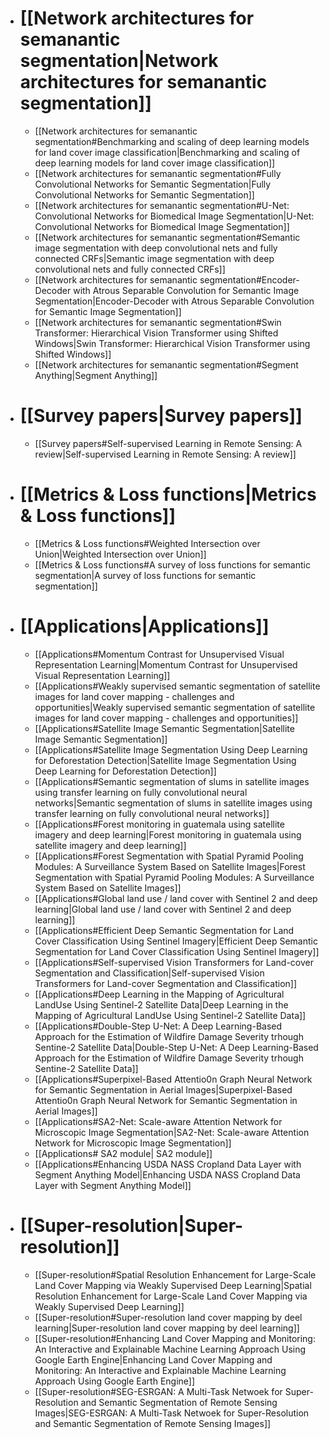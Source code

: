 
- # [[Network architectures for semanantic segmentation|Network architectures for semanantic segmentation]]
	- [[Network architectures for semanantic segmentation#Benchmarking and scaling of deep learning models for land cover image classification|Benchmarking and scaling of deep learning models for land cover image classification]]
	- [[Network architectures for semanantic segmentation#Fully Convolutional Networks for Semantic Segmentation|Fully Convolutional Networks for Semantic Segmentation]]
	- [[Network architectures for semanantic segmentation#U-Net: Convolutional Networks for Biomedical Image Segmentation|U-Net: Convolutional Networks for Biomedical Image Segmentation]]
	- [[Network architectures for semanantic segmentation#Semantic image segmentation with deep convolutional nets and fully connected CRFs|Semantic image segmentation with deep convolutional nets and fully connected CRFs]]
	- [[Network architectures for semanantic segmentation#Encoder-Decoder with Atrous Separable Convolution for Semantic Image Segmentation|Encoder-Decoder with Atrous Separable Convolution for Semantic Image Segmentation]]
	- [[Network architectures for semanantic segmentation#Swin Transformer: Hierarchical Vision Transformer using Shifted Windows|Swin Transformer: Hierarchical Vision Transformer using Shifted Windows]]
	- [[Network architectures for semanantic segmentation#Segment Anything|Segment Anything]]

- # [[Survey papers|Survey papers]]
	- [[Survey papers#Self-supervised Learning in Remote Sensing: A review|Self-supervised Learning in Remote Sensing: A review]]

- # [[Metrics & Loss functions|Metrics & Loss functions]]
	- [[Metrics & Loss functions#Weighted Intersection over Union|Weighted Intersection over Union]]
	- [[Metrics & Loss functions#A survey of loss functions for semantic segmentation|A survey of loss functions for semantic segmentation]]

- # [[Applications|Applications]]
	- [[Applications#Momentum Contrast for Unsupervised Visual Representation Learning|Momentum Contrast for Unsupervised Visual Representation Learning]]
	- [[Applications#Weakly supervised semantic segmentation of satellite images for land cover mapping - challenges and opportunities|Weakly supervised semantic segmentation of satellite images for land cover mapping - challenges and opportunities]]
	- [[Applications#Satellite Image Semantic Segmentation|Satellite Image Semantic Segmentation]]
	- [[Applications#Satellite Image Segmentation Using Deep Learning for Deforestation Detection|Satellite Image Segmentation Using Deep Learning for Deforestation Detection]]
	- [[Applications#Semantic segmentation of slums in satellite images using transfer learning on fully convolutional neural networks|Semantic segmentation of slums in satellite images using transfer learning on fully convolutional neural networks]]
	- [[Applications#Forest monitoring in guatemala using satellite imagery and deep learning|Forest monitoring in guatemala using satellite imagery and deep learning]]
	- [[Applications#Forest Segmentation with Spatial Pyramid Pooling Modules: A Surveillance System Based on Satellite Images|Forest Segmentation with Spatial Pyramid Pooling Modules: A Surveillance System Based on Satellite Images]]
	- [[Applications#Global land use / land cover with Sentinel 2 and deep learning|Global land use / land cover with Sentinel 2 and deep learning]]
	- [[Applications#Efficient Deep Semantic Segmentation for Land Cover Classification Using Sentinel Imagery|Efficient Deep Semantic Segmentation for Land Cover Classification Using Sentinel Imagery]]
	- [[Applications#Self-supervised Vision Transformers for Land-cover Segmentation and Classification|Self-supervised Vision Transformers for Land-cover Segmentation and Classification]]
	- [[Applications#Deep Learning in the Mapping of Agricultural LandUse Using Sentinel-2 Satellite Data|Deep Learning in the Mapping of Agricultural LandUse Using Sentinel-2 Satellite Data]]
	- [[Applications#Double-Step U-Net: A Deep Learning-Based Approach for the Estimation of Wildfire Damage Severity trhough Sentine-2 Satellite Data|Double-Step U-Net: A Deep Learning-Based Approach for the Estimation of Wildfire Damage Severity trhough Sentine-2 Satellite Data]]
	- [[Applications#Superpixel-Based Attentio0n Graph Neural Network for Semantic Segmentation in Aerial Images|Superpixel-Based Attentio0n Graph Neural Network for Semantic Segmentation in Aerial Images]]
	- [[Applications#SA2-Net: Scale-aware Attention Network for Microscopic Image Segmentation|SA2-Net: Scale-aware Attention Network for Microscopic Image Segmentation]]
	- [[Applications# SA2 module| SA2 module]]
	- [[Applications#Enhancing USDA NASS Cropland Data Layer with Segment Anything Model|Enhancing USDA NASS Cropland Data Layer with Segment Anything Model]]

- # [[Super-resolution|Super-resolution]]
	- [[Super-resolution#Spatial Resolution Enhancement for Large-Scale Land Cover Mapping via Weakly Supervised Deep Learning|Spatial Resolution Enhancement for Large-Scale Land Cover Mapping via Weakly Supervised Deep Learning]]
	- [[Super-resolution#Super-resolution land cover mapping by deel learning|Super-resolution land cover mapping by deel learning]]
	- [[Super-resolution#Enhancing Land Cover Mapping and Monitoring: An Interactive and Explainable Machine Learning Approach Using Google Earth Engine|Enhancing Land Cover Mapping and Monitoring: An Interactive and Explainable Machine Learning Approach Using Google Earth Engine]]
	- [[Super-resolution#SEG-ESRGAN: A Multi-Task Netwoek for Super-Resolution and Semantic Segmentation of Remote Sensing Images|SEG-ESRGAN: A Multi-Task Netwoek for Super-Resolution and Semantic Segmentation of Remote Sensing Images]]

